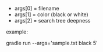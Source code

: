 * args[0] = filename
* args[1] = color (black or white)
* args[2] = search tree deepness

example:

gradle run --args='sample.txt black 5'
